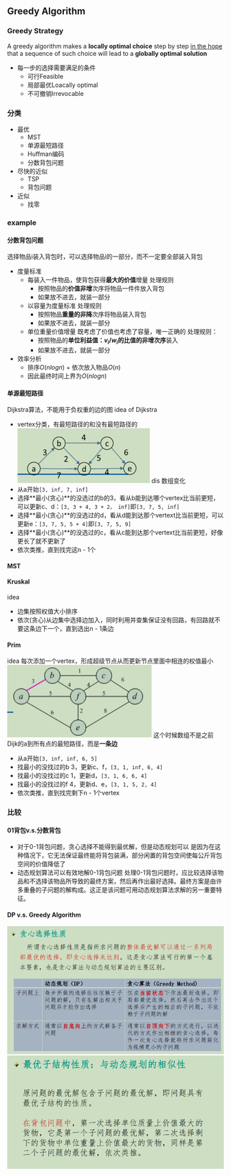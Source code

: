 ## Greedy Algorithm
### Greedy Strategy
A greedy algorithm makes a **locally optimal choice** step by step <u>in the hope</u> that a sequence of such choice will lead to a **globally optimal solution**
- 每一步的选择需要满足的条件
  - 可行Feasible
  - 局部最优Loacally optimal
  - 不可撤销Irrevocable
### 分类
- 最优
  - MST
  - 单源最短路径
  - Huffman编码
  - 分数背包问题
- 尽快的近似
  - TSP
  - 背包问题
- 近似
  - 找零
### example
#### 分数背包问题
选择物品i装入背包时，可以选择物品i的一部分，而不一定要全部装入背包
- 度量标准
  - 每装入一件物品，使背包获得**最大的价值**增量
    处理规则
      - 按照物品的**价值非增**次序将物品一件件放入背包
      - 如果放不进去，就装一部分
  - 以容量为度量标准
    处理规则
      - 按照物品**重量的非降**次序将物品装入背包
      - 如果放不进去，就装一部分
  - 单位重量价值增量
    既考虑了价值也考虑了容量，唯一正确的
    处理规则：
      - 按照物品的**单位利益值：$v_i / w_i$的比值的非增次序**装入
      - 如果放不进去，就装一部分
- 效率分析
  - 排序$O(nlogn)$ + 依次放入物品$O(n)$
  - 因此最终时间上界为$O(nlogn)$
#### 单源最短路径
Dijkstra算法，不能用于负权重的边的图
idea of Dijkstra
  - vertex分类，有最短路径的和没有最短路径的
  ![](./ref/greedy_algorithm_1.png)
  dis 数组变化
  - 从a开始`[3, inf, 7, inf]`
  - 选择**最小(贪心)**的没选过的b的3，看从b能到达哪个vertex比当前更短，可以更新c、d：`[3, 3 + 4, 3 + 2， inf]`即`[3, 7, 5, inf]`
  - 选择**最小(贪心)**的没选过的d，看从d能到达那个vertext比当前更短，可以更新e：`[3, 7, 5, 5 + 4]`即`[3, 7, 5, 9]`
  - 选择**最小(贪心)**的没选过的c，看从c能到达那个vertext比当前更短，好像更长了就不更新了
  - 依次类推，直到找完这n - 1个
#### MST
#### Kruskal
idea
  - 边集按照权值大小排序
  - 依次(贪心)从边集中选择边加入，同时利用并查集保证没有回路，有回路就不要这条边下一个，直到选出n - 1条边
#### Prim
idea
    每次添加一个vertex，形成超级节点从而更新节点里面中相连的权值最小
  ![](./ref/greedy_algorithm_2.png)
  这个时候数组不是之前Dijk的a到所有点的最短路径，而是**一条边**
  - 从a开始`[3, inf, inf, 6, 5]`
  - 找最小的没找过的b 3，更新c、f，`[3, 1, inf, 6, 4]`
  - 找最小的没找过的c 1，更新d，`[3, 1, 6, 6, 4]`
  - 找最小的没找过的f 4，更新d、e，`[3, 1, 5, 2, 4]`
  - 依次类推，直到找完剩下n - 1个vertex
### 比较
#### 01背包v.s.分数背包
- 对于0-1背包问题，贪心选择不能得到最优解，但是动态规划可以
    是因为在这种情况下，它无法保证最终能将背包装满，部分闲置的背包空间使每公斤背包空间的价值降低了
- 动态规划算法可以有效地解0-1背包问题
    处理0-1背包问题时，应比较选择该物品和不选择该物品所导致的最终方案，然后再作出最好选择。最终方案是由许多重叠的子问题的解构成。这正是该问题可用动态规划算法求解的另一重要特征。
#### DP v.s. Greedy Algorithm
![](./ref/greedy_algorithm_3.png)
![](./ref/greedy_algorithm_4.png)